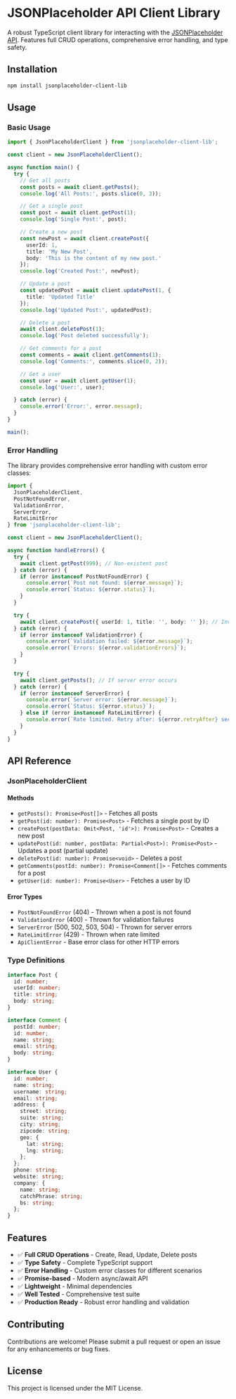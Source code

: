 # JSONPlaceholder API Client Library

A robust TypeScript client library for interacting with the [JSONPlaceholder API](https://jsonplaceholder.typicode.com/). Features full CRUD operations, comprehensive error handling, and type safety.

## Installation

```bash
npm install jsonplaceholder-client-lib
```

## Usage

### Basic Usage

```typescript
import { JsonPlaceholderClient } from 'jsonplaceholder-client-lib';

const client = new JsonPlaceholderClient();

async function main() {
  try {
    // Get all posts
    const posts = await client.getPosts();
    console.log('All Posts:', posts.slice(0, 3));

    // Get a single post
    const post = await client.getPost(1);
    console.log('Single Post:', post);

    // Create a new post
    const newPost = await client.createPost({
      userId: 1,
      title: 'My New Post',
      body: 'This is the content of my new post.'
    });
    console.log('Created Post:', newPost);

    // Update a post
    const updatedPost = await client.updatePost(1, {
      title: 'Updated Title'
    });
    console.log('Updated Post:', updatedPost);

    // Delete a post
    await client.deletePost(1);
    console.log('Post deleted successfully');

    // Get comments for a post
    const comments = await client.getComments(1);
    console.log('Comments:', comments.slice(0, 2));

    // Get a user
    const user = await client.getUser(1);
    console.log('User:', user);

  } catch (error) {
    console.error('Error:', error.message);
  }
}

main();
```

### Error Handling

The library provides comprehensive error handling with custom error classes:

```typescript
import { 
  JsonPlaceholderClient, 
  PostNotFoundError, 
  ValidationError, 
  ServerError, 
  RateLimitError 
} from 'jsonplaceholder-client-lib';

const client = new JsonPlaceholderClient();

async function handleErrors() {
  try {
    await client.getPost(999); // Non-existent post
  } catch (error) {
    if (error instanceof PostNotFoundError) {
      console.error(`Post not found: ${error.message}`);
      console.error(`Status: ${error.status}`);
    }
  }

  try {
    await client.createPost({ userId: 1, title: '', body: '' }); // Invalid data
  } catch (error) {
    if (error instanceof ValidationError) {
      console.error(`Validation failed: ${error.message}`);
      console.error(`Errors: ${error.validationErrors}`);
    }
  }

  try {
    await client.getPosts(); // If server error occurs
  } catch (error) {
    if (error instanceof ServerError) {
      console.error(`Server error: ${error.message}`);
      console.error(`Status: ${error.status}`);
    } else if (error instanceof RateLimitError) {
      console.error(`Rate limited. Retry after: ${error.retryAfter} seconds`);
    }
  }
}
```

## API Reference

### JsonPlaceholderClient

#### Methods

- `getPosts(): Promise<Post[]>` - Fetches all posts
- `getPost(id: number): Promise<Post>` - Fetches a single post by ID
- `createPost(postData: Omit<Post, 'id'>): Promise<Post>` - Creates a new post
- `updatePost(id: number, postData: Partial<Post>): Promise<Post>` - Updates a post (partial update)
- `deletePost(id: number): Promise<void>` - Deletes a post
- `getComments(postId: number): Promise<Comment[]>` - Fetches comments for a post
- `getUser(id: number): Promise<User>` - Fetches a user by ID

#### Error Types

- `PostNotFoundError` (404) - Thrown when a post is not found
- `ValidationError` (400) - Thrown for validation failures
- `ServerError` (500, 502, 503, 504) - Thrown for server errors
- `RateLimitError` (429) - Thrown when rate limited
- `ApiClientError` - Base error class for other HTTP errors

### Type Definitions

```typescript
interface Post {
  id: number;
  userId: number;
  title: string;
  body: string;
}

interface Comment {
  postId: number;
  id: number;
  name: string;
  email: string;
  body: string;
}

interface User {
  id: number;
  name: string;
  username: string;
  email: string;
  address: {
    street: string;
    suite: string;
    city: string;
    zipcode: string;
    geo: {
      lat: string;
      lng: string;
    };
  };
  phone: string;
  website: string;
  company: {
    name: string;
    catchPhrase: string;
    bs: string;
  };
}
```

## Features

- ✅ **Full CRUD Operations** - Create, Read, Update, Delete posts
- ✅ **Type Safety** - Complete TypeScript support
- ✅ **Error Handling** - Custom error classes for different scenarios
- ✅ **Promise-based** - Modern async/await API
- ✅ **Lightweight** - Minimal dependencies
- ✅ **Well Tested** - Comprehensive test suite
- ✅ **Production Ready** - Robust error handling and validation

## Contributing

Contributions are welcome! Please submit a pull request or open an issue for any enhancements or bug fixes.

## License

This project is licensed under the MIT License.